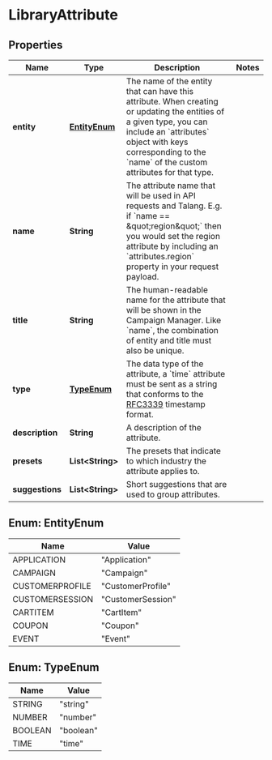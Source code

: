 
# LibraryAttribute

## Properties
Name | Type | Description | Notes
------------ | ------------- | ------------- | -------------
**entity** | [**EntityEnum**](#EntityEnum) | The name of the entity that can have this attribute. When creating or updating the entities of a given type, you can include an &#x60;attributes&#x60; object with keys corresponding to the &#x60;name&#x60; of the custom attributes for that type. | 
**name** | **String** | The attribute name that will be used in API requests and Talang. E.g. if &#x60;name &#x3D;&#x3D; \&quot;region\&quot;&#x60; then you would set the region attribute by including an &#x60;attributes.region&#x60; property in your request payload.  | 
**title** | **String** | The human-readable name for the attribute that will be shown in the Campaign Manager. Like &#x60;name&#x60;, the combination of entity and title must also be unique. | 
**type** | [**TypeEnum**](#TypeEnum) | The data type of the attribute, a &#x60;time&#x60; attribute must be sent as a string that conforms to the [RFC3339](https://www.ietf.org/rfc/rfc3339.txt) timestamp format. | 
**description** | **String** | A description of the attribute. | 
**presets** | **List&lt;String&gt;** | The presets that indicate to which industry the attribute applies to. | 
**suggestions** | **List&lt;String&gt;** | Short suggestions that are used to group attributes. | 


<a name="EntityEnum"></a>
## Enum: EntityEnum
Name | Value
---- | -----
APPLICATION | &quot;Application&quot;
CAMPAIGN | &quot;Campaign&quot;
CUSTOMERPROFILE | &quot;CustomerProfile&quot;
CUSTOMERSESSION | &quot;CustomerSession&quot;
CARTITEM | &quot;CartItem&quot;
COUPON | &quot;Coupon&quot;
EVENT | &quot;Event&quot;


<a name="TypeEnum"></a>
## Enum: TypeEnum
Name | Value
---- | -----
STRING | &quot;string&quot;
NUMBER | &quot;number&quot;
BOOLEAN | &quot;boolean&quot;
TIME | &quot;time&quot;



